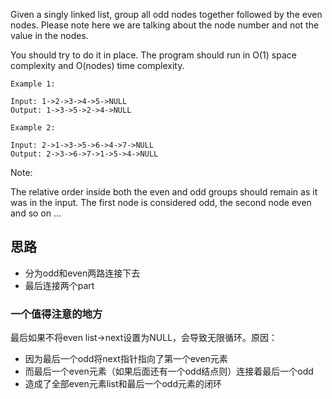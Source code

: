 Given a singly linked list, group all odd nodes together followed by the even nodes. Please note here we are talking about the node number and not the value in the nodes.

You should try to do it in place. The program should run in O(1) space complexity and O(nodes) time complexity.

	Example 1:

	Input: 1->2->3->4->5->NULL
	Output: 1->3->5->2->4->NULL

	Example 2:

	Input: 2->1->3->5->6->4->7->NULL
	Output: 2->3->6->7->1->5->4->NULL

Note:

The relative order inside both the even and odd groups should remain as it was in the input.
The first node is considered odd, the second node even and so on ...

## 思路

+ 分为odd和even两路连接下去
+ 最后连接两个part

### 一个值得注意的地方

最后如果不将even list->next设置为NULL，会导致无限循环。原因：
+ 因为最后一个odd将next指针指向了第一个even元素
+ 而最后一个even元素（如果后面还有一个odd结点则）连接着最后一个odd
+ 造成了全部even元素list和最后一个odd元素的闭环